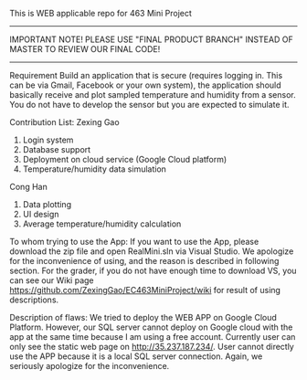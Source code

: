 This is WEB applicable repo for 463 Mini Project

*****************************************************************************
IMPORTANT NOTE!
PLEASE USE "FINAL PRODUCT BRANCH" INSTEAD OF MASTER TO REVIEW OUR FINAL CODE!
*****************************************************************************


Requirement
Build an application that is secure (requires logging in. This can be via Gmail, Facebook or your own system), the application should basically receive and plot sampled temperature and humidity from a sensor. You do not have to develop the sensor but you are expected to simulate it.

Contribution List:
Zexing Gao
1. Login system
2. Database support
3. Deployment on cloud service (Google Cloud platform)
4. Temperature/humidity data simulation

Cong Han
1. Data plotting
2. UI design
3. Average temperature/humidity calculation

To whom trying to use the App:
If you want to use the App, please download the zip file and open RealMini.sln via Visual Studio. We apologize for the inconvenience of using, and the reason is described in following section. For the grader, if you do not have enough time to download VS, you can see our Wiki page https://github.com/ZexingGao/EC463MiniProject/wiki for result of using descriptions. 


Description of flaws:
We tried to deploy the WEB APP on Google Cloud Platform. However, our SQL server cannot deploy on Google cloud with the app at the same time because I am using a free account. Currently user can only see the static web page on http://35.237.187.234/. User cannot directly use the APP because it is a local SQL server connection. Again, we seriously apologize for the inconvenience.
